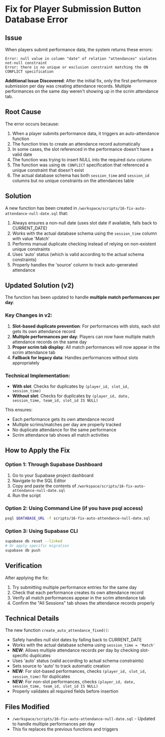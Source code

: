 # Fix for Player Submission Button Database Error

## Issue
When players submit performance data, the system returns these errors:
```
Error: null value in column "date" of relation "attendances" violates not-null constraint
Error: there is no unique or exclusion constraint matching the ON CONFLICT specification
```

**Additional Issue Discovered**: After the initial fix, only the first performance submission per day was creating attendance records. Multiple performances on the same day weren't showing up in the scrim attendance tab.

## Root Cause
The error occurs because:

1. When a player submits performance data, it triggers an auto-attendance function
2. The function tries to create an attendance record automatically
3. In some cases, the slot referenced in the performance doesn't have a valid date
4. The function was trying to insert NULL into the required `date` column
5. The function was using `ON CONFLICT` specification that referenced a unique constraint that doesn't exist
6. The actual database schema has both `session_time` and `session_id` columns but no unique constraints on the attendances table

## Solution
A new function has been created in `/workspace/scripts/16-fix-auto-attendance-null-date.sql` that:

1. Always ensures a non-null date (uses slot date if available, falls back to CURRENT_DATE)
2. Works with the actual database schema using the `session_time` column with value 'Match'
3. Performs manual duplicate checking instead of relying on non-existent unique constraints
4. Uses 'auto' status (which is valid according to the actual schema constraints)
5. Properly handles the 'source' column to track auto-generated attendance

## Updated Solution (v2)
The function has been updated to handle **multiple match performances per day**:

### Key Changes in v2:
1. **Slot-based duplicate prevention**: For performances with slots, each slot gets its own attendance record
2. **Multiple performances per day**: Players can now have multiple match attendance records on the same day
3. **Proper scrim tab display**: All match performances will now appear in the scrim attendance tab
4. **Fallback for legacy data**: Handles performances without slots appropriately

### Technical Implementation:
- **With slot**: Checks for duplicates by `(player_id, slot_id, session_time)`
- **Without slot**: Checks for duplicates by `(player_id, date, session_time, team_id, slot_id IS NULL)`

This ensures:
- Each performance gets its own attendance record
- Multiple scrims/matches per day are properly tracked
- No duplicate attendance for the same performance
- Scrim attendance tab shows all match activities

## How to Apply the Fix

### Option 1: Through Supabase Dashboard
1. Go to your Supabase project dashboard
2. Navigate to the SQL Editor
3. Copy and paste the contents of `/workspace/scripts/16-fix-auto-attendance-null-date.sql`
4. Run the script

### Option 2: Using Command Line (if you have psql access)
```bash
psql $DATABASE_URL -f scripts/16-fix-auto-attendance-null-date.sql
```

### Option 3: Using Supabase CLI
```bash
supabase db reset --linked
# Or apply specific migration
supabase db push
```

## Verification
After applying the fix:

1. Try submitting multiple performance entries for the same day
2. Check that each performance creates its own attendance record
3. Verify all match performances appear in the scrim attendance tab
4. Confirm the "All Sessions" tab shows the attendance records properly

## Technical Details
The new function `create_auto_attendance_fixed()`:
- Safely handles null slot dates by falling back to CURRENT_DATE
- Works with the actual database schema using `session_time = 'Match'`
- **NEW**: Allows multiple attendance records per day by checking slot-specific duplicates
- Uses 'auto' status (valid according to actual schema constraints)
- Sets source to 'auto' to track automatic creation
- **NEW**: For slot-based performances, checks `(player_id, slot_id, session_time)` for duplicates
- **NEW**: For non-slot performances, checks `(player_id, date, session_time, team_id, slot_id IS NULL)`
- Properly validates all required fields before insertion

## Files Modified
- `/workspace/scripts/16-fix-auto-attendance-null-date.sql` - Updated to handle multiple performances per day
- This fix replaces the previous functions and triggers